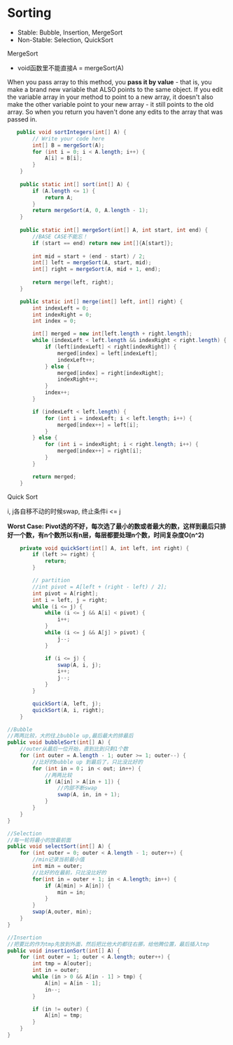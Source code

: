 # Sorting
* Stable: Bubble, Insertion, MergeSort
* Non-Stable: Selection, QuickSort

MergeSort

* void函数里不能直接A = mergeSort(A)

When you pass array to this method, you **pass it by value** - that is, you make a brand new variable that ALSO points to the same object. If you edit the variable array in your method to point to a new array, it doesn't also make the other variable point to your new array - it still points to the old array. So when you return you haven't done any edits to the array that was passed in.



```java
   public void sortIntegers(int[] A) {
        // Write your code here
        int[] B = mergeSort(A);
        for (int i = 0; i < A.length; i++) {
            A[i] = B[i];
        }
    }
    
    public static int[] sort(int[] A) {
        if (A.length <= 1) {
            return A;
        }
        return mergeSort(A, 0, A.length - 1);
    }
    
    public static int[] mergeSort(int[] A, int start, int end) {
        //BASE CASE不能忘！
        if (start == end) return new int[]{A[start]};
        
        int mid = start + (end - start) / 2;
        int[] left = mergeSort(A, start, mid);
        int[] right = mergeSort(A, mid + 1, end);
        
        return merge(left, right);
    }

    public static int[] merge(int[] left, int[] right) {
        int indexLeft = 0;
        int indexRight = 0;
        int index = 0;

        int[] merged = new int[left.length + right.length];
        while (indexLeft < left.length && indexRight < right.length) {
            if (left[indexLeft] < right[indexRight]) {
                merged[index] = left[indexLeft];
                indexLeft++;
            } else {
                merged[index] = right[indexRight];
                indexRight++;
            }
            index++;
        }

        if (indexLeft < left.length) {
            for (int i = indexLeft; i < left.length; i++) {
                merged[index++] = left[i];
            }
        } else {
            for (int i = indexRight; i < right.length; i++) {
                merged[index++] = right[i];
            }
        }

        return merged;
    }
```


Quick Sort

i, j各自移不动的时候swap, 终止条件i <= j

**Worst Case: Pivot选的不好，每次选了最小的数或者最大的数，这样到最后只排好一个数，有n个数所以有n层，每层都要处理n个数，时间复杂度O(n^2)**

```java
    private void quickSort(int[] A, int left, int right) {
        if (left >= right) {
            return;
        }

        // partition
        //int pivot = A[left + (right - left) / 2];
        int pivot = A[right];
        int i = left, j = right;
        while (i <= j) {
            while (i <= j && A[i] < pivot) {
                i++;
            }
            while (i <= j && A[j] > pivot) {
                j--;
            }

            if (i <= j) {
                swap(A, i, j);
                i++;
                j--;
            }
        }

        quickSort(A, left, j);
        quickSort(A, i, right);
    }
```

```java
//Bubble
//两两比较，大的往上bubble up,最后最大的排最后
public void bubbleSort(int[] A) {
    //outer从最后一位开始，直到比到只剩1个数
    for (int outer = A.length - 1; outer >= 1; outer--) {
        //比好的bubble up 到最后了，只比没比好的
        for (int in = 0； in < out; in++) {
            //两两比较
            if (A[in] > A[in + 1]) {
                //内部不断swap
                swap(A, in, in + 1);
            }
        }
    }
}

//Selection
//每一轮将最小的放最前面
public void selectSort(int[] A) {
    for (int outer = 0; outer < A.length - 1; outer++) {
        //min记录当前最小值
        int min = outer;
        //比好的在最前，只比没比好的
        for(int in = outer + 1; in < A.length; in++) {
            if (A[min] > A[in]) {
                min = in;
            }
        }
        swap(A,outer, min);
    }
}

//Insertion
//把要比的作为tmp先放到外面，然后把比他大的都往右挪，给他腾位置，最后插入tmp
public void insertionSort(int[] A) {
    for (int outer = 1; outer < A.length; outer++) {
        int tmp = A[outer];
        int in = outer;
        while (in > 0 && A[in - 1] > tmp) {
            A[in] = A[in - 1];
            in--;
        }

        if (in != outer) {
            A[in] = tmp;
        }
    }
}
```